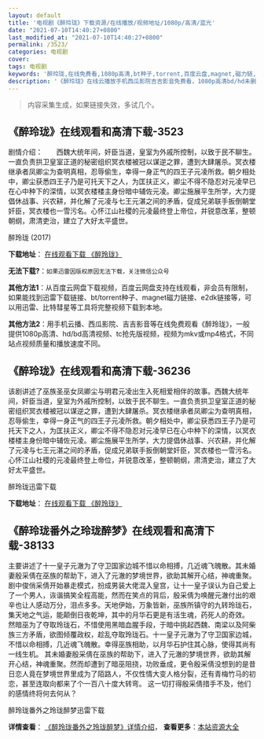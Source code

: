 ```yaml
---
layout: default
title: '电视剧《醉玲珑》下载资源/在线播放/视频地址/1080p/高清/蓝光'
date: "2021-07-10T14:40:27+0800"
last_modified_at: "2021-07-10T14:40:27+0800"
permalink: /3523/
categories: 电视剧
cover:
tags: 电视剧
keywords: '醉玲珑,在线免费看,1080p高清,bt种子,torrent,百度云盘,magnet,磁力链,迅雷下载资源'
description: '《醉玲珑》在线云播放手机西瓜影院吉吉影音免费看，1080p高清bd/hd未删减完整版和tc抢先枪版，mkv/mp4格式，附带bt/torrent种子、magnet/磁力链、百度云盘、网盘资源迅雷下载链接'
---
```


>内容采集生成，如果链接失效，多试几个。


## 《醉玲珑》在线观看和高清下载-3523

剧情介绍：　　西魏大统年间，奸臣当道，皇室为外戚所控制，以致于民不聊生。一直负责拱卫皇室正道的秘密组织冥衣楼被冠以谋逆之罪，遭到大肆屠杀。冥衣楼继承者凤卿尘为查明真相，忍辱偷生，幸得一身正气的四王子元凌所救。朝夕相处中，卿尘获悉四王子乃是可托天下之人，为匡扶正义，卿尘不得不隐忍对元凌早已在心中种下的深情，以冥衣楼楼主身份暗中辅佐元凌。卿尘施展平生所学，大力提倡休战事、兴农耕，并化解了元凌与七王元湛之间的矛盾，促成兄弟联手扳倒朝堂奸臣，冥衣楼也一雪污名。心怀江山社稷的元凌最终登上帝位，并锐意改革，整顿朝纲，肃清吏治，建立了大好太平盛世。


醉玲珑 (2017)

**下载地址**： [在线观看下载 《醉玲珑》](https://www.btbtdy.me/btdy/dy11192.html) 


**无法下载?**：`如果迅雷因版权原因无法下载，关注微信公众号 `

**其他方法1**：从百度云网盘下载视频，百度云网盘支持在线观看，非会员有限制，如果能找到迅雷下载链接、bt/torrent种子、magnet磁力链接、e2dk链接等，可以用迅雷、比特彗星等工具将完整视频下载到本地。

**其他方法2**：用手机云播、西瓜影院、吉吉影音等在线免费观看《醉玲珑》，一般提供1080p高清、hd/bd高清视频、tc抢先版视频，视频为mkv或mp4格式，不同站点视频质量和播放速度不同。


## 《醉玲珑》在线观看和高清下载-36236

该剧讲述了巫族圣巫女凤卿尘与明君元凌出生入死相爱相伴的故事。西魏大统年间，奸臣当道，皇室为外戚所控制，以致于民不聊生。一直负责拱卫皇室正道的秘密组织冥衣楼被冠以谋逆之罪，遭到大肆屠杀。冥衣楼继承者凤卿尘为查明真相，忍辱偷生，幸得一身正气的四王子元凌所救。朝夕相处中，卿尘获悉四王子乃是可托天下之人，为匡扶正义，卿尘不得不隐忍对元凌早已在心中种下的深情，以冥衣楼楼主身份暗中辅佐元凌。卿尘施展平生所学，大力提倡休战事、兴农耕，并化解了元凌与七王元湛之间的矛盾，促成兄弟联手扳倒朝堂奸臣，冥衣楼也一雪污名。心怀江山社稷的元凌最终登上帝位，并锐意改革，整顿朝纲，肃清吏治，建立了大好太平盛世。


醉玲珑迅雷下载

**下载地址**： [在线观看下载 《醉玲珑》](https://www.993dy.com//vod-detail-id-26760.html) 


## 《醉玲珑番外之玲珑醉梦》在线观看和高清下载-38133

主要讲述了十一皇子元澈为了守卫国家边城不惜以命相搏，几近魂飞魄散。其未婚妻殷采倩在巫族的帮助下，进入了元澈的梦境世界，欲助其解开心结，神魂重聚。剧中俊俏采倩开始暴走模式，扮成男装大佬混入皇宫，让十一皇子误认为自己爱上了一个男人，诙谐搞笑全程高能，然而在笑点的背后，殷采倩为唤醒元澈付出的艰辛也让人感动万分，泪点多多。天地伊始，万象皆新，巫族所镇守的九转玲珑石，集天地之气运，能颠倒日夜乾坤，其中的月华石更是有活生魂，药死人的奇效。 然暗巫为了夺取玲珑石，不惜使用黑暗血腥手段，于暗中挑起西魏、南梁以及阿柴族三方矛盾，欲图倾覆政权，趁乱夺取玲珑石。十一皇子元澈为了守卫国家边城，不惜以命相搏，几近魂飞魄散。幸得巫族相助，以月华石护住其心脉，使得其尚有一线生机。 其未婚妻殷采倩在巫族的帮助下，进入了元澈的梦境世界，欲助其解开心结，神魂重聚。然而却遭到了暗巫阻挠，功败垂成，更令殷采倩没想到的是昔日恋人竟在梦境世界里成为了陌路人，不仅性情大变人格分裂，还有青梅竹马的初恋，甚至连取向都来了个一百八十度大转弯。 这一切打得殷采倩措手不及，他们的感情终将何去何从？


醉玲珑番外之玲珑醉梦迅雷下载

**详情查看**： [《醉玲珑番外之玲珑醉梦》详情介绍](/movie/38133/)， **查看更多**：[本站资源大全](/movie/t/all/)

